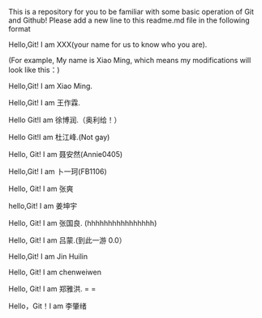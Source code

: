
This is a repository for you  to be familiar with some basic operation of Git and Github!
Please add a new line to this readme.md file in the following format

Hello,Git! I am XXX(your name for us to know who you are).

(For example, My name is Xiao Ming, which means my modifications will look like this：)

Hello,Git! I am Xiao Ming.

Hello,Git! I am 王作霖.

Hello Git!I am 徐博润.（奥利给！）

Hello Git!I am 杜江峰.(Not gay)

Hello, Git! I am 聂安然(Annie0405)

Hello,Git! I am 卜一珂(FB1106)

Hello, Git! I am 张爽

hello,Git! I am 姜坤宇

Hello, Git! I am 张国良. (hhhhhhhhhhhhhhhh)

Hello, Git! I am 吕蒙.(到此一游 0.0）

Hello,Git! I am Jin Huilin

Hello, Git! I am chenweiwen

Hello, Git! I am 郑雅洪. = =

Hello，Git！I am 李肇绪
